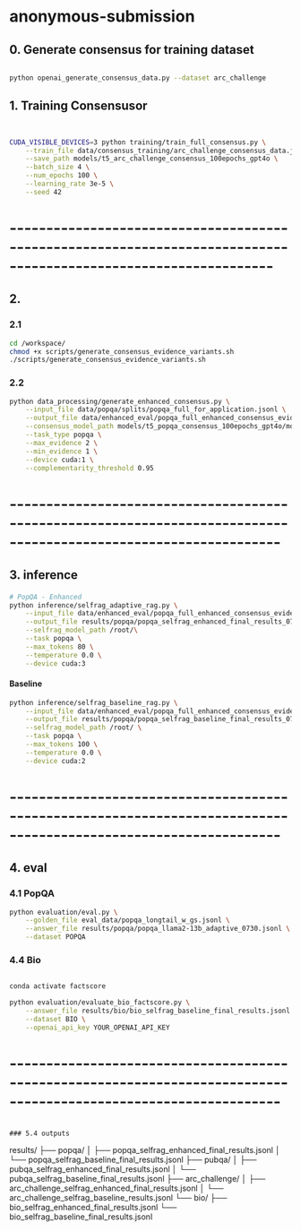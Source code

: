 # anonymous-submission


## 0. Generate consensus for training dataset
```bash

python openai_generate_consensus_data.py --dataset arc_challenge

```

## 1. Training Consensusor

```bash


CUDA_VISIBLE_DEVICES=3 python training/train_full_consensus.py \
    --train_file data/consensus_training/arc_challenge_consensus_data.jsonl \
    --save_path models/t5_arc_challenge_consensus_100epochs_gpt4o \
    --batch_size 4 \
    --num_epochs 100 \
    --learning_rate 3e-5 \
    --seed 42

```


# ----------------------------------------------------------------------------------------------------------------

## 2. 

### 2.1 
```bash
cd /workspace/
chmod +x scripts/generate_consensus_evidence_variants.sh
./scripts/generate_consensus_evidence_variants.sh
```



### 2.2 

```bash
python data_processing/generate_enhanced_consensus.py \
    --input_file data/popqa/splits/popqa_full_for_application.jsonl \
    --output_file data/enhanced_eval/popqa_full_enhanced_consensus_evidence_top2_quality_kmedoids_0729.jsonl \
    --consensus_model_path models/t5_popqa_consensus_100epochs_gpt4o/model_epoch_95_loss_0.0004 \
    --task_type popqa \
    --max_evidence 2 \
    --min_evidence 1 \
    --device cuda:1 \
    --complementarity_threshold 0.95

```


# -----------------------------------------------------------------------------------------------------------------

## 3. inference

#### 
```bash
# PopQA - Enhanced
python inference/selfrag_adaptive_rag.py \
    --input_file data/enhanced_eval/popqa_full_enhanced_consensus_evidence_top2_quality_kmedoids_0729.jsonl \
    --output_file results/popqa/popqa_selfrag_enhanced_final_results_0729.jsonl \
    --selfrag_model_path /root/\
    --task popqa \
    --max_tokens 80 \
    --temperature 0.0 \
    --device cuda:3

```

#### Baseline
```bash
python inference/selfrag_baseline_rag.py \
    --input_file data/enhanced_eval/popqa_full_enhanced_consensus_evidence_top2_quality_kmedoids_0729.jsonl \
    --output_file results/popqa/popqa_selfrag_baseline_final_results_0730.jsonl \
    --selfrag_model_path /root/ \
    --task popqa \
    --max_tokens 100 \
    --temperature 0.0 \
    --device cuda:2
```

# -----------------------------------------------------------------------------------------------------------------

## 4. eval

### 4.1 PopQA  

```bash
python evaluation/eval.py \
    --golden_file eval_data/popqa_longtail_w_gs.jsonl \
    --answer_file results/popqa/popqa_llama2-13b_adaptive_0730.jsonl \
    --dataset POPQA
```


### 4.4 Bio
```bash

conda activate factscore

python evaluation/evaluate_bio_factscore.py \
    --answer_file results/bio/bio_selfrag_baseline_final_results.jsonl \
    --dataset BIO \
    --openai_api_key YOUR_OPENAI_API_KEY
```

# -----------------------------------------------------------------------------------------------------------------
```

### 5.4 outputs
```
results/
├── popqa/
│   ├── popqa_selfrag_enhanced_final_results.jsonl
│   └── popqa_selfrag_baseline_final_results.jsonl
├── pubqa/
│   ├── pubqa_selfrag_enhanced_final_results.jsonl
│   └── pubqa_selfrag_baseline_final_results.jsonl
├── arc_challenge/
│   ├── arc_challenge_selfrag_enhanced_final_results.jsonl
│   └── arc_challenge_selfrag_baseline_results.jsonl
└── bio/
    ├── bio_selfrag_enhanced_final_results.jsonl
    └── bio_selfrag_baseline_final_results.jsonl
```
